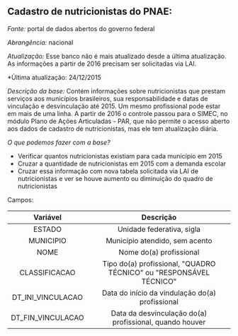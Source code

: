 ## Cadastro de nutricionistas do PNAE:

*Fonte:* portal de dados abertos do governo federal

*Abrangência:* nacional

*Atualização:* Esse banco não é mais atualizado desde a última atualização. As informações a partir de 2016 precisam ser solicitadas via LAI.

*Última atualização: 24/12/2015

*Descrição da base:* Contém informações sobre nutricionistas que prestam serviços aos municípios brasileiros, sua responsabilidade e datas de vinculação e desvinculação até 2015. Um mesmo profissional pode estar em mais de uma linha. A partir de 2016 o controle passou para o SIMEC, no módulo Plano de Ações Articuladas - PAR, que não permite o acesso aberto aos dados de cadastro de nutricionistas, mas ele tem atualização diária. 

*O que podemos fazer com a base?* 
* Verificar quantos nutricionistas existiam para cada município em 2015
* Cruzar a quantidade de nutricionistas em 2015 com a demanda escolar
* Cruzar essa informação com nova tabela solicitada via LAI de nutricionistas e ver se houve aumento ou diminuição do quadro de nutricionistas

Campos:

|Variável| Descrição|
|:---:|:----:|
|ESTADO| Unidade federativa, sigla|
|MUNICIPIO| Município atendido, sem acento|
|NOME| Nome do(a) profissional|
|CLASSIFICACAO| Tipo do(a) profissional, "QUADRO TÉCNICO" ou "RESPONSÁVEL TÉCNICO"|
|DT_INI_VINCULACAO| Data do início da vindulação do(a) profissional|
|DT_FIN_VINCULACAO| Data da desvinculação do(a) profissional, quando houver|

